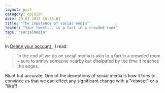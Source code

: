 ```yaml
---
layout: post
category: opinion
date: 29-01-2017 18:33:03
title: "The impotence of social media"
teaser: "Your tweet... is a fart in a crowded room"
tags: "socialmedia"
---
```


In [Delete your account ](https://techcrunch.com/2017/01/28/delete-your-account/?ncid=rss), I read:

> In the end all we do on social media is akin to a fart in a crowded room – sure to annoy someone nearby but dissipated by the time it reaches the edges.

Blunt but accurate. One of the deceptions of social media is how it tries to convince us that we can effect any significant change with a "retweet" or a "like"!